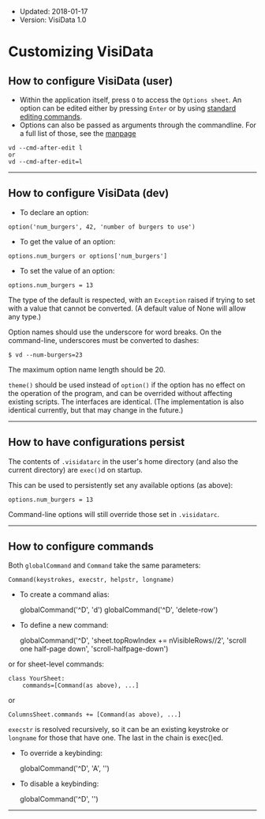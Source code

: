 - Updated: 2018-01-17
- Version: VisiData 1.0

# Customizing VisiData

## How to configure VisiData (user)

- Within the application itself, press `O` to access the `Options sheet`. An option can be edited either by pressing `Enter` or by using [standard editing commands]().
- Options can also be passed as arguments through the commandline. For a full list of those, see the [manpage](/man)

~~~
vd --cmd-after-edit l
or
vd --cmd-after-edit=l
~~~

---

## How to configure VisiData (dev)

- To declare an option:

~~~
option('num_burgers', 42, 'number of burgers to use')
~~~

- To get the value of an option:

~~~
options.num_burgers or options['num_burgers']
~~~

- To set the value of an option:

~~~
options.num_burgers = 13
~~~

The type of the default is respected, with an `Exception` raised if trying to set with a value that cannot be converted.  (A default value of None will allow any type.)

Option names should use the underscore for word breaks.  On the command-line, underscores must be converted to dashes:

~~~
$ vd --num-burgers=23
~~~

The maximum option name length should be 20.

`theme()` should be used instead of `option()` if the option has no effect on the operation of the program, and can be overrided without affecting existing scripts.  The interfaces are identical.  (The implementation is also identical currently, but that may change in the future.)

---

## How to have configurations persist


The contents of `.visidatarc` in the user's home directory (and also the current directory) are `exec()`d on startup.

This can be used to persistently set any available options (as above):

~~~
options.num_burgers = 13
~~~

Command-line options will still override those set in `.visidatarc`.

---

## How to configure commands

Both `globalCommand` and `Command` take the same parameters:

    Command(keystrokes, execstr, helpstr, longname)

- To create a command alias:

    globalCommand('^D', 'd')
    globalCommand('^D', 'delete-row')

- To define a new command:

    globalCommand('^D', 'sheet.topRowIndex += nVisibleRows//2', 'scroll one half-page down', 'scroll-halfpage-down')

or for sheet-level commands:

    class YourSheet:
        commands=[Command(as above), ...]

or

    ColumnsSheet.commands += [Command(as above), ...]

`execstr` is resolved recursively, so it can be an existing keystroke or `longname` for those that have one.  The last in the chain is exec()ed.

- To override a keybinding:

    globalCommand('^D', 'A', '')

- To disable a keybinding:

    globalCommand('^D', '')

---
